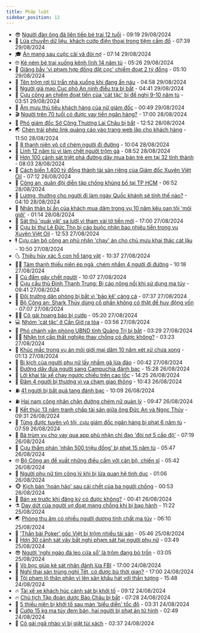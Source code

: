 ```yaml
---
title: Pháp luật
sidebar_position: 12
---
```


<!-- vnexpress-phap-luat:START -->
- 😎 [Người đàn ông đá liên tiếp bé trai 12 tuổi](https://vnexpress.net/nguoi-dan-ong-da-lien-tiep-be-trai-12-tuoi-bi-tam-giu-4787185.html) - 09:19 29/08/2024
- 🥰 [Lừa chuyển dữ liệu, khách cướp điện thoại trong tiệm cầm đồ](https://vnexpress.net/lua-chuyen-du-lieu-khach-cuop-dien-thoai-trong-tiem-cam-do-4787063.html) - 07:39 29/08/2024
- 🎓 [Án mạng sau cuộc cãi vã đòi nợ](https://vnexpress.net/an-mang-sau-cuoc-cai-va-doi-no-4787055.html) - 07:14 29/08/2024
- 🤓 [Kẻ ném bé trai xuống kênh lĩnh 14 năm tù](https://vnexpress.net/ke-nem-be-trai-xuong-kenh-linh-14-nam-tu-4787077.html) - 05:26 29/08/2024
- 🎊 [Giăng bẫy &#39;vi phạm hợp đồng đặt cọc&#39; chiếm đoạt 2 tỷ đồng](https://vnexpress.net/giang-bay-vi-pham-hop-dong-dat-coc-chiem-doat-2-ty-dong-4787032.html) - 05:10 29/08/2024
- 🙉 [Tên trộm rơi từ trần nhà xuống khi đang ẩn náu](https://vnexpress.net/toi-pham-roi-tu-tran-nha-xuong-khi-dang-an-nau-4787065.html) - 04:58 29/08/2024
- 🤡 [Người giả mạo Cục phó An ninh điều tra bị bắt](https://vnexpress.net/nguoi-gia-mao-cuc-pho-an-ninh-dieu-tra-bi-bat-4787048.html) - 04:41 29/08/2024
- 🗽 [Cựu công an chiếm đoạt tiền của &#39;cát tặc&#39; bị đề nghị 9-10 năm tù](https://vnexpress.net/cuu-cong-an-chiem-doat-tien-cua-cat-tac-bi-de-nghi-9-10-nam-tu-4787006.html) - 03:51 29/08/2024
- 🌋 [Âm mưu thủ tiêu khách hàng của nữ giám đốc](https://vnexpress.net/am-muu-thu-tieu-khach-hang-de-chiem-doat-tien-cua-nu-giam-doc-4786891.html) - 00:49 29/08/2024
- 🎬 [Người trên 70 tuổi có được vay tiền ngân hàng?](https://vnexpress.net/nguoi-tren-70-tuoi-co-duoc-vay-tien-ngan-hang-4786606.html) - 17:00 28/08/2024
- 💯 [Phó giám đốc Sở Công Thương Lai Châu bị bắt](https://vnexpress.net/pho-giam-doc-so-cong-thuong-lai-chau-bi-bat-4786857.html) - 12:52 28/08/2024
- 🌏 [Chèn trái phép link quảng cáo vào trang web lập cho khách hàng](https://vnexpress.net/chen-trai-phep-link-quang-cao-vao-trang-web-lap-cho-khach-hang-4786728.html) - 11:50 28/08/2024
- 🌊 [8 thanh niên vô cớ chém người đi đường](https://vnexpress.net/8-thanh-nien-vo-co-chem-nguoi-di-duong-4786782.html) - 10:04 28/08/2024
- 💂 [Lĩnh 12 năm tù vì làm chết người trộm gà](https://vnexpress.net/linh-12-nam-tu-vi-lam-chet-nguoi-trom-ga-4786753.html) - 08:52 28/08/2024
- 🎡 [Hơn 100 cảnh sát triệt phá đường dây mua bán trẻ em tại 32 tỉnh thành](https://vnexpress.net/hon-100-canh-sat-triet-pha-duong-day-mua-ban-tre-em-tai-32-tinh-thanh-4786701.html) - 08:03 28/08/2024
- 🫶 [Cách biến 1.400 tỷ đồng thành tài sản riêng của Giám đốc Xuyên Việt Oil](https://vnexpress.net/cach-bien-1-400-ty-dong-thanh-tai-san-rieng-cua-giam-doc-xuyen-viet-oil-4786556.html) - 07:12 28/08/2024
- 🐲 [Công an, quân đội diễn tập chống khủng bố tại TP HCM](https://vnexpress.net/cong-an-quan-doi-dien-tap-chong-khung-bo-tai-tp-hcm-4786610.html) - 06:52 28/08/2024
- 🚀 [Lương, thưởng cho người đi làm ngày Quốc khánh sẽ tính thế nào?](https://vnexpress.net/tien-luong-thuong-khi-lam-viec-ngay-quoc-khanh-2-9-duoc-tinh-the-nao-4786604.html) - 04:10 28/08/2024
- 🎊 [Nhân thân bí ẩn của khách mua dâm trong vụ 10 năm kêu oan tội &#39;môi giới&#39;](https://vnexpress.net/nhan-than-bi-an-cua-khach-mua-dam-trong-vu-10-nam-keu-oan-toi-moi-gioi-4786447.html) - 01:14 28/08/2024
- 🤗 [Sát thủ &#39;quái vật&#39; sa lưới vì tham vài tờ tiền mới](https://vnexpress.net/sat-thu-sa-luoi-vi-tham-vai-to-tien-moi-4786400.html) - 17:00 27/08/2024
- 🗽 [Cựu bí thư Lê Đức Thọ bị cáo buộc nhận bao nhiêu tiền trong vụ Xuyên Việt Oil](https://vnexpress.net/cuu-bi-thu-ben-tre-le-duc-tho-bi-cao-buoc-nhan-hoi-lo-600-000-usd-4786399.html) - 12:53 27/08/2024
- 🕴 [Cựu cán bộ công an phủ nhận &#39;chạy&#39; án cho chủ mưu khai thác cát lậu](https://vnexpress.net/cuu-can-bo-cong-an-phu-nhan-chay-an-cho-chu-muu-khai-thac-cat-lau-4786383.html) - 10:50 27/08/2024
- 🌜 [Thiêu hủy xác 5 con hổ tang vật](https://vnexpress.net/thieu-huy-xac-5-con-ho-tang-vat-4786176.html) - 10:37 27/08/2024
- 🧑‍🏫 [Tám thanh thiếu niên ép ngã, chém nhầm 4 người đi đường](https://vnexpress.net/tam-thanh-thieu-nien-ep-nga-chem-nham-4-nguoi-di-duong-4786374.html) - 10:18 27/08/2024
- 🦩 [Cú đấm gây chết người](https://vnexpress.net/cu-dam-gay-chet-nguoi-4786311.html) - 10:07 27/08/2024
- 💼 [Cựu cầu thủ Đinh Thanh Trung: Bị cáo nông nổi khi sử dụng ma túy](https://vnexpress.net/cuu-cau-thu-dinh-thanh-trung-bi-cao-hanh-dong-nong-noi-4786069.html) - 09:41 27/08/2024
- 💫 [Đội trưởng dân phòng bị bắt vì &#39;bảo kê&#39; cảng cá](https://vnexpress.net/doi-truong-dan-phong-bi-bat-vi-bao-ke-cang-ca-4786219.html) - 07:37 27/08/2024
- 🦅 [Bộ Công an: Shark Thủy dùng cổ phần không có thật để huy động vốn](https://vnexpress.net/bo-cong-an-shark-thuy-dung-co-phan-khong-co-that-de-huy-dong-von-4786213.html) - 07:07 27/08/2024
- 🧑‍💻 [Cô gái hoang báo bị cướp](https://vnexpress.net/co-gai-hoang-bao-bi-cuop-4786177.html) - 05:20 27/08/2024
- 💻 [Nhóm &#39;cát tặc&#39; ở Cần Giờ ra tòa](https://vnexpress.net/nhom-cat-tac-o-can-gio-ra-toa-4786123.html) - 03:56 27/08/2024
- 🤠 [Phó chánh văn phòng UBND tỉnh Quảng Trị bị bắt](https://vnexpress.net/pho-chanh-van-phong-ubnd-tinh-quang-tri-bi-bat-4786118.html) - 03:29 27/08/2024
- 🧑‍🏫 [Nhận trợ cấp thất nghiệp thay chồng có được không?](https://vnexpress.net/nhan-tro-cap-that-nghiep-thay-chong-co-duoc-khong-4785731.html) - 03:23 27/08/2024
- 🌈 [Khúc mắc trong vụ án môi giới mại dâm 10 năm xét xử chưa xong](https://vnexpress.net/khuc-mac-trong-vu-an-moi-gioi-mai-dam-10-nam-xet-xu-chua-xong-4785938.html) - 01:13 27/08/2024
- 🌮 [Bi kịch của người phụ nữ lấy nhầm gã lừa đảo](https://vnexpress.net/bi-kich-cua-nguoi-phu-nu-lay-nham-ga-lua-dao-4785922.html) - 00:42 27/08/2024
- 🐲 [Đường dây đưa người sang Campuchia đánh bạc](https://vnexpress.net/duong-day-dua-nguoi-sang-campuchia-danh-bac-4785958.html) - 15:28 26/08/2024
- 🧰 [Lời khai tài xế chạy ngược chiều trên cao tốc](https://video.vnexpress.net/loi-khai-tai-xe-chay-nguoc-chieu-tren-cao-toc-4785954.html) - 14:25 26/08/2024
- 💄 [Đâm 4 người bị thương vì va chạm giao thông](https://vnexpress.net/dam-4-nguoi-bi-thuong-vi-va-cham-giao-thong-4785907.html) - 10:43 26/08/2024
- ⛽️ [41 người bị bắt quả tang đánh bạc](https://vnexpress.net/41-nguoi-bi-bat-qua-tang-danh-bac-4785902.html) - 10:09 26/08/2024
- ⛽️ [Hai nam công nhân chặn đường chém nữ quản lý](https://vnexpress.net/hai-nam-cong-nhan-chan-duong-chem-nu-quan-ly-4785875.html) - 09:47 26/08/2024
- 💂 [Kết thúc 13 năm tranh chấp tài sản giữa ông Đức An và Ngọc Thúy](https://vnexpress.net/ket-thuc-13-nam-tranh-chap-tai-san-giua-ong-duc-an-va-ngoc-thuy-4785871.html) - 09:31 26/08/2024
- 🤔 [Từng được tuyên vộ tội, cựu giám đốc ngân hàng bị phạt 6 năm tù](https://vnexpress.net/tung-duoc-tuyen-vo-toi-cuu-giam-doc-ngan-hang-bi-phat-6-nam-tu-4785781.html) - 07:59 26/08/2024
- 🧐 [Bà trùm vụ cho vay qua app phủ nhận chỉ đạo &#39;đòi nợ 5 cấp độ&#39;](https://vnexpress.net/ba-trum-vu-cho-vay-qua-app-phu-nhan-chi-dao-doi-no-5-cap-do-4785758.html) - 07:19 26/08/2024
- 🎃 [Cựu thẩm phán &#39;nhận 500 triệu đồng&#39; bị phạt 15 năm tù](https://vnexpress.net/cuu-tham-phan-nhan-500-trieu-dong-bi-phat-15-nam-tu-4785760.html) - 05:47 26/08/2024
- 🤓 [Bộ Công an đề xuất những điều cấm với cán bộ, chiến sĩ](https://vnexpress.net/bo-cong-an-de-xuat-nhung-dieu-cam-voi-can-bo-chien-si-4785733.html) - 05:42 26/08/2024
- 💃 [Người phụ nữ tìm công lý khi bị lừa quan hệ tình dục](https://vnexpress.net/nguoi-phu-nu-tim-cong-ly-khi-bi-lua-quan-he-tinh-duc-4785557.html) - 01:06 26/08/2024
- 🐵 [Kịch bản &#39;hoàn hảo&#39; sau cái chết của ba người chồng](https://vnexpress.net/kich-ban-hoan-hao-sau-cai-chet-cua-ba-nguoi-chong-4785558.html) - 00:53 26/08/2024
- 🤖 [Bán xe trước khi đăng ký có được không?](https://vnexpress.net/ban-xe-truoc-khi-dang-ky-co-duoc-khong-4785540.html) - 00:41 26/08/2024
- ⚗️ [Day dứt của người vợ đoạt mạng chồng khi bị bạo hành](https://vnexpress.net/day-dut-cua-nguoi-vo-doat-mang-chong-khi-bi-bao-hanh-4785519.html) - 11:22 25/08/2024
- 🌏 [Phòng thu âm có nhiều người dương tính chất ma túy](https://vnexpress.net/phong-thu-am-co-nhieu-nguoi-duong-tinh-chat-ma-tuy-4785456.html) - 06:10 25/08/2024
- 🦆 [&#39;Thần bài Poker&#39; gốc Việt bị trộm nhiều tài sản](https://vnexpress.net/than-bai-poker-goc-viet-bi-trom-nhieu-tai-san-4785439.html) - 05:46 25/08/2024
- 🐎 [Hơn 30 cảnh sát vây bắt nghi phạm sát hại người phụ nữ](https://vnexpress.net/hon-30-canh-sat-vay-bat-nghi-pham-sat-hai-nguoi-phu-nu-4785423.html) - 03:49 25/08/2024
- 😎 [Người &#39;nghi ngáo đá leo cửa sổ&#39; là trộm đang bỏ trốn](https://vnexpress.net/nguoi-nghi-ngao-da-leo-cua-so-la-trom-dang-bo-tron-4785396.html) - 03:05 25/08/2024
- 💪 [Vỏ bọc giúp kẻ sát nhân đánh lừa FBI](https://vnexpress.net/vo-boc-giup-danh-lua-fbi-cua-ke-sat-nhan-4785088.html) - 17:00 24/08/2024
- 🤡 [Nghỉ thai sản trùng nghỉ Tết, có được bù thời gian?](https://vnexpress.net/nghi-thai-san-trung-nghi-tet-co-duoc-bu-thoi-gian-4783989.html) - 17:00 24/08/2024
- 🌁 [Tội phạm lộ thân phận vì lên sân khấu hát với thần tượng](https://vnexpress.net/toi-pham-lo-than-phan-vi-len-san-khau-hat-voi-than-tuong-4785281.html) - 15:48 24/08/2024
- 🔥 [Tài xế xe khách húc cảnh sát bị khởi tố](https://vnexpress.net/tai-xe-xe-khach-huc-canh-sat-bi-khoi-to-4785274.html) - 09:12 24/08/2024
- 🔥 [Chủ tịch Tập đoàn dược Bảo Châu bị bắt](https://vnexpress.net/chu-tich-tap-doan-duoc-bao-chau-bi-bat-4785255.html) - 07:28 24/08/2024
- 👺 [5 thiếu niên bị khởi tố sau màn &#39;biểu diễn&#39; tốc độ](https://vnexpress.net/5-thieu-nien-bi-khoi-to-sau-man-bieu-dien-toc-do-4785178.html) - 03:31 24/08/2024
- 🎊 [Cướp 15 kg ma túy đem bán, hai người bị phạt án tử hình](https://vnexpress.net/cuop-15-kg-ma-tuy-dem-ban-hai-nguoi-bi-phat-an-tu-hinh-4785163.html) - 02:49 24/08/2024
- 🎊 [Cô gái ngã nhào vì bị giật túi xách](https://video.vnexpress.net/co-gai-nga-nhao-vi-bi-giat-tui-xach-4784855.html) - 02:37 24/08/2024<!-- vnexpress-phap-luat:END -->
